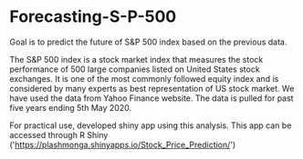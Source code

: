 # Forecasting-S-P-500
Goal is to predict the future of S&amp;P 500 index based on the previous data.

The S&P 500 index is a stock market index that measures the stock performance of 500 large companies listed on United States stock exchanges. It is one of the most commonly followed equity index and is considered by many experts as best representation of US stock market. We have used the data from Yahoo Finance website. The data is pulled for past five years ending 5th May 2020.

For practical use, developed shiny app using this analysis. This app can be accessed through R Shiny ('https://plashmonga.shinyapps.io/Stock_Price_Prediction/')
